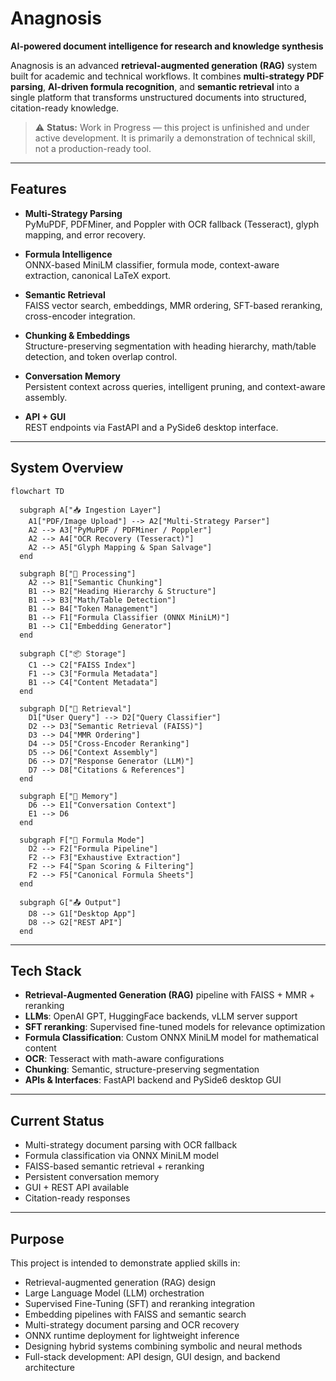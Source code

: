 # Anagnosis  

**AI-powered document intelligence for research and knowledge synthesis**  

Anagnosis is an advanced **retrieval-augmented generation (RAG)** system built for academic and technical workflows. It combines **multi-strategy PDF parsing**, **AI-driven formula recognition**, and **semantic retrieval** into a single platform that transforms unstructured documents into structured, citation-ready knowledge.  

> ⚠️ **Status:** Work in Progress — this project is unfinished and under active development. It is primarily a demonstration of technical skill, not a production-ready tool.  

---

## Features  

- **Multi-Strategy Parsing**  
  PyMuPDF, PDFMiner, and Poppler with OCR fallback (Tesseract), glyph mapping, and error recovery.  

- **Formula Intelligence**  
  ONNX-based MiniLM classifier, formula mode, context-aware extraction, canonical LaTeX export.  

- **Semantic Retrieval**  
  FAISS vector search, embeddings, MMR ordering, SFT-based reranking, cross-encoder integration.  

- **Chunking & Embeddings**  
  Structure-preserving segmentation with heading hierarchy, math/table detection, and token overlap control.  

- **Conversation Memory**  
  Persistent context across queries, intelligent pruning, and context-aware assembly.  

- **API + GUI**  
  REST endpoints via FastAPI and a PySide6 desktop interface.  

---

## System Overview  

```mermaid
flowchart TD

  subgraph A["📥 Ingestion Layer"]
    A1["PDF/Image Upload"] --> A2["Multi-Strategy Parser"]
    A2 --> A3["PyMuPDF / PDFMiner / Poppler"]
    A2 --> A4["OCR Recovery (Tesseract)"]
    A2 --> A5["Glyph Mapping & Span Salvage"]
  end

  subgraph B["🧩 Processing"]
    A2 --> B1["Semantic Chunking"]
    B1 --> B2["Heading Hierarchy & Structure"]
    B1 --> B3["Math/Table Detection"]
    B1 --> B4["Token Management"]
    B1 --> F1["Formula Classifier (ONNX MiniLM)"]
    B1 --> C1["Embedding Generator"]
  end

  subgraph C["📦 Storage"]
    C1 --> C2["FAISS Index"]
    F1 --> C3["Formula Metadata"]
    B1 --> C4["Content Metadata"]
  end

  subgraph D["🔎 Retrieval"]
    D1["User Query"] --> D2["Query Classifier"]
    D2 --> D3["Semantic Retrieval (FAISS)"]
    D3 --> D4["MMR Ordering"]
    D4 --> D5["Cross-Encoder Reranking"]
    D5 --> D6["Context Assembly"]
    D6 --> D7["Response Generator (LLM)"]
    D7 --> D8["Citations & References"]
  end

  subgraph E["💾 Memory"]
    D6 --> E1["Conversation Context"]
    E1 --> D6
  end

  subgraph F["🧮 Formula Mode"]
    D2 --> F2["Formula Pipeline"]
    F2 --> F3["Exhaustive Extraction"]
    F2 --> F4["Span Scoring & Filtering"]
    F2 --> F5["Canonical Formula Sheets"]
  end

  subgraph G["📤 Output"]
    D8 --> G1["Desktop App"]
    D8 --> G2["REST API"]
  end
```

---

## Tech Stack  

- **Retrieval-Augmented Generation (RAG)** pipeline with FAISS + MMR + reranking  
- **LLMs**: OpenAI GPT, HuggingFace backends, vLLM server support  
- **SFT reranking**: Supervised fine-tuned models for relevance optimization  
- **Formula Classification**: Custom ONNX MiniLM model for mathematical content  
- **OCR**: Tesseract with math-aware configurations  
- **Chunking**: Semantic, structure-preserving segmentation  
- **APIs & Interfaces**: FastAPI backend and PySide6 desktop GUI  

---

## Current Status  

- Multi-strategy document parsing with OCR fallback  
- Formula classification via ONNX MiniLM model  
- FAISS-based semantic retrieval + reranking  
- Persistent conversation memory  
- GUI + REST API available  
- Citation-ready responses  

---

## Purpose  

This project is intended to demonstrate applied skills in:  

- Retrieval-augmented generation (RAG) design  
- Large Language Model (LLM) orchestration  
- Supervised Fine-Tuning (SFT) and reranking integration  
- Embedding pipelines with FAISS and semantic search  
- Multi-strategy document parsing and OCR recovery  
- ONNX runtime deployment for lightweight inference  
- Designing hybrid systems combining symbolic and neural methods  
- Full-stack development: API design, GUI design, and backend architecture  
